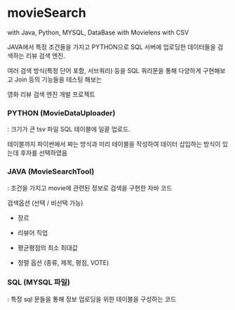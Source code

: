 # movieSearch

with Java, Python, MYSQL, DataBase with Movielens with CSV

JAVA에서 특정 조건들을 가지고 PYTHON으로 SQL 서버에 업로딩한 데이터들을 검색하는 리뷰 검색 엔진.

여러 검색 방식(특정 단어 포함, 서브쿼리) 등을 SQL 쿼리문을 통해 다양하게 구현해보고 Join 등의 기능들을 테스팅 해보는 

영화 리뷰 검색 엔진 개발 프로젝트



### PYTHON (MovieDataUploader)

: 크기가 큰 tsv 파일 SQL 테이블에 일괄 업로드.
  
  테이블까지 파이썬에서 짜는 방식과 미리 테이블을 작성하여 데이터 삽입하는 방식이 있는데 후자를 선택하였음


### JAVA (MovieSearchTool)

: 조건을 가지고 movie에 관련된 정보로 검색을 구현한 자바 코드

검색옵션 (선택 / 비선택 가능)

+ 장르

+ 리뷰어 직업

+ 평균평점의 최소 최대값

+ 정렬 옵션 (종류, 제목, 평점, VOTE)

### SQL (MYSQL 파일)

: 특정 sql 문들을 통해 정보 업로딩을 위한 테이블을 구성하는 코드
 
 


